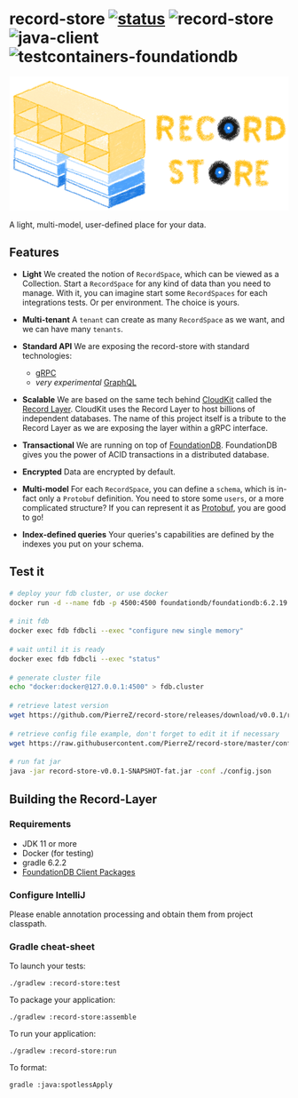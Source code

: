 # record-store [![status](https://img.shields.io/badge/status-experimental-red)](https://github.com/PierreZ/record-store) ![record-store](https://github.com/PierreZ/record-store/workflows/record-store/badge.svg?branch=master) ![java-client](https://github.com/PierreZ/record-store/workflows/java-client/badge.svg?branch=master) ![testcontainers-foundationdb](https://github.com/PierreZ/record-store/workflows/testcontainers-foundationdb/badge.svg?branch=master)

![Logo](./docs/art/logo.png)

A light, multi-model, user-defined place for your data.


## Features

* **Light** We created the notion of `RecordSpace`, which can be viewed as a Collection. Start a `RecordSpace` for any kind of data than you need to manage. With it, you can imagine start some `RecordSpaces` for each integrations tests. Or per environment. The choice is yours.

* **Multi-tenant** A `tenant` can create as many `RecordSpace` as we want, and we can have many `tenants`.

* **Standard API** We are exposing the record-store with standard technologies:
    * [gRPC](https://grpc.io)
    * *very experimental* [GraphQL](https://graphql.org)

* **Scalable** We are based on the same tech behind [CloudKit](https://www.foundationdb.org/files/record-layer-paper.pdf) called the [Record Layer](https://github.com/foundationdb/fdb-record-layer/). CloudKit uses the Record Layer to host billions of independent databases. The name of this project itself is a tribute to the Record Layer as we are exposing the layer within a gRPC interface.

* **Transactional** We are running on top of [FoundationDB](https://www.foundationdb.org/). FoundationDB gives you the power of ACID transactions in a distributed database.

* **Encrypted** Data are encrypted by default.

* **Multi-model** For each `RecordSpace`, you can define a `schema`, which is in-fact only a `Protobuf` definition. You need to store some `users`, or a more complicated structure? If you can represent it as [Protobuf](https://developers.google.com/protocol-buffers), you are good to go!

* **Index-defined queries** Your queries's capabilities are defined by the indexes you put on your schema.

## Test it

```bash
# deploy your fdb cluster, or use docker
docker run -d --name fdb -p 4500:4500 foundationdb/foundationdb:6.2.19

# init fdb
docker exec fdb fdbcli --exec "configure new single memory"

# wait until it is ready
docker exec fdb fdbcli --exec "status"

# generate cluster file
echo "docker:docker@127.0.0.1:4500" > fdb.cluster

# retrieve latest version
wget https://github.com/PierreZ/record-store/releases/download/v0.0.1/record-store-v0.0.1-SNAPSHOT-fat.jar

# retrieve config file example, don't forget to edit it if necessary
wget https://raw.githubusercontent.com/PierreZ/record-store/master/config.json

# run fat jar
java -jar record-store-v0.0.1-SNAPSHOT-fat.jar -conf ./config.json
```

## Building the Record-Layer

### Requirements

* JDK 11 or more
* Docker (for testing)
* gradle 6.2.2
* [FoundationDB Client Packages](https://www.foundationdb.org/download/)

### Configure IntelliJ

Please enable annotation processing and obtain them from project classpath.

### Gradle cheat-sheet

To launch your tests:
```
./gradlew :record-store:test
```

To package your application:
```
./gradlew :record-store:assemble
```

To run your application:
```
./gradlew :record-store:run
```

To format:
```bash
gradle :java:spotlessApply
```
